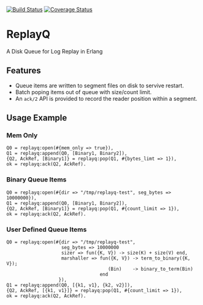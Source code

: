 [![Build Status](https://travis-ci.org/spring2maz/replayq.svg?branch=master)](https://travis-ci.org/spring2maz/replayq) [![Coverage Status](https://coveralls.io/repos/github/spring2maz/replayq/badge.svg?branch=master)](https://coveralls.io/github/spring2maz/replayq?branch=master)

# ReplayQ

A Disk Queue for Log Replay in Erlang

## Features

* Queue items are written to segment files on disk to servive restart.
* Batch poping items out of queue with size/count limit.
* An `ack/2` API is provided to record the reader position within a segment.

## Usage Example

### Mem Only

```
Q0 = replayq:open(#{mem_only => true}),
Q1 = replayq:append(Q0, [Binary1, Binary2]),
{Q2, AckRef, [Binary1]} = replayq:pop(Q1, #{bytes_limt => 1}),
ok = replayq:ack(Q2, AckRef).
```

### Binary Queue Items

```
Q0 = replayq:open(#{dir => "/tmp/replayq-test", seg_bytes => 10000000}),
Q1 = replayq:append(Q0, [Binary1, Binary2]),
{Q2, AckRef, [Binary1]} = replayq:pop(Q1, #{count_limit => 1}),
ok = replayq:ack(Q2, AckRef).
```

### User Defined Queue Items

```
Q0 = replayq:open(#{dir => "/tmp/replayq-test",
                    seg_bytes => 10000000
                    sizer => fun({K, V}) -> size(K) + size(V) end,
                    marshaller => fun({K, V}) -> term_to_binary({K, V});
                                     (Bin)    -> binary_to_term(Bin)
                                  end
                   }),
Q1 = replayq:append(Q0, [{k1, v1}, {k2, v2}]),
{Q2, AckRef, [{k1, v1}]} = replayq:pop(Q1, #{count_limit => 1}),
ok = replayq:ack(Q2, AckRef).
```
